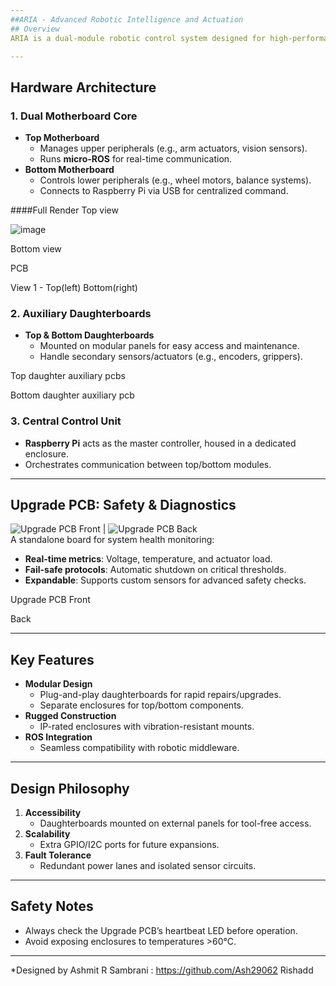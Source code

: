 ```yaml
---
##ARIA - Advanced Robotic Intelligence and Actuation
## Overview  
ARIA is a dual-module robotic control system designed for high-performance basketball-playing robots. It features a **top-bottom motherboard architecture** with auxiliary daughterboards, a Raspberry Pi master controller, and an independent safety monitoring PCB. Built for ruggedness and modularity, this system ensures precise actuation and real-time diagnostics.

---
```


##   Hardware Architecture  
### 1. **Dual Motherboard Core**  
   - **Top Motherboard**  
     - Manages upper peripherals (e.g., arm actuators, vision sensors).  
     - Runs **micro-ROS** for real-time communication.  
   - **Bottom Motherboard**  
     - Controls lower peripherals (e.g., wheel motors, balance systems).  
     - Connects to Raspberry Pi via USB for centralized command.  

####Full Render 
Top view

![image](https://github.com/user-attachments/assets/f76e31a3-b5dd-4ede-9075-b7fcd2ea3189)



Bottom view


PCB



View 1 -              Top(left)                                                               Bottom(right)



### 2. **Auxiliary Daughterboards**  
   - **Top & Bottom Daughterboards**  
     - Mounted on modular panels for easy access and maintenance.  
     - Handle secondary sensors/actuators (e.g., encoders, grippers).  

Top daughter auxiliary pcbs

Bottom daughter auxiliary pcb


### 3. **Central Control Unit**  
   - **Raspberry Pi** acts as the master controller, housed in a dedicated enclosure.  
   - Orchestrates communication between top/bottom modules.  

---

##  Upgrade PCB: Safety & Diagnostics  
![Upgrade PCB Front](link-to-image) | ![Upgrade PCB Back](link-to-image)  
A standalone board for system health monitoring:  
- **Real-time metrics**: Voltage, temperature, and actuator load.  
- **Fail-safe protocols**: Automatic shutdown on critical thresholds.  
- **Expandable**: Supports custom sensors for advanced safety checks.  

Upgrade PCB
 Front

Back

---

##  Key Features  
- **Modular Design**  
  - Plug-and-play daughterboards for rapid repairs/upgrades.  
  - Separate enclosures for top/bottom components.  
- **Rugged Construction**  
  - IP-rated enclosures with vibration-resistant mounts.  
- **ROS Integration**  
  - Seamless compatibility with robotic middleware.  

---

##  Design Philosophy  
1. **Accessibility**  
   - Daughterboards mounted on external panels for tool-free access.  
2. **Scalability**  
   - Extra GPIO/I2C ports for future expansions.  
3. **Fault Tolerance**  
   - Redundant power lanes and isolated sensor circuits.  

---

##  Safety Notes  
- Always check the Upgrade PCB’s heartbeat LED before operation.  
- Avoid exposing enclosures to temperatures >60°C.  

---

*Designed by 
Ashmit R Sambrani : https://github.com/Ash29062
Rishadd

